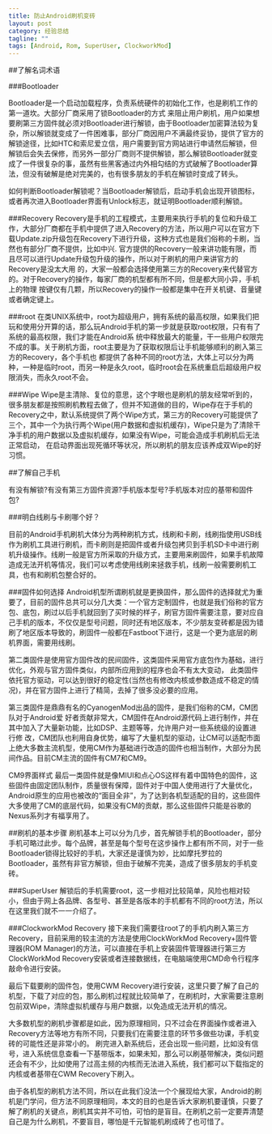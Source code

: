```yaml
---
title: 防止Android刷机变砖
layout: post
category: 经验总结
tagline: ""
tags: [Android, Rom, SuperUser, ClockworkMod]
---
```


##了解名词术语

###Bootloader

Bootloader是一个启动加载程序，负责系统硬件的初始化工作，也是刷机工作的第一道坎。大部分厂商采用了锁Bootloader的方式 来阻止用户刷机，用户如果想要刷第三方固件就必须对Bootloader进行解锁，由于Bootloader加密算法较为复杂，所以解锁就变成了一件困难事，部分厂商因用户不满最终妥协，提供了官方的解锁途径，比如HTC和索尼爱立信，用户需要到官方网站进行申请然后解锁，但解锁后会失去保修，而另外一部分厂商则不提供解锁，那么解锁Bootloader就变成了一件很复杂的事，虽然有些黑客通过内外相勾结的方式破解了Bootloader算法，但没有破解是绝对完美的，也有很多朋友的手机在解锁时变成了转头。

如何判断Bootloader解锁呢？当Bootloader解锁后，启动手机会出现开锁图标，或者再次进入Bootloader界面有Unlock标志，就证明Bootloader顺利解锁。

###Recovery
Recovery是手机的工程模式，主要用来执行手机的复位和升级工作，大部分厂商都在手机中提供了进入Recovery的方法，所以用户可以在官方下载Update.zip升级包在Recovery下进行升级，这种方式也是我们俗称的卡刷，当然也有部分厂商不提供，比如中兴. 官方提供的Recovery一般来讲功能有限，而且尽可以进行Update升级包升级的操作，所以对于刷机的用户来讲官方的Recovery是没太大用 的，大家一般都会选择使用第三方的Recovery来代替官方的。对于Recovery的操作，每家厂商的机型都有所不同，但是都大同小异，手机上的物理 按键仅有几颗，所以Recovery的操作一般都是集中在开关机键、音量键或者确定键上。

###root
在类UNIX系统中，root为超级用户，拥有系统的最高权限，如果我们把玩和使用分开算的话，那么玩Android手机的第一步就是获取root权限，只有有了系统的最高权限，我们才能在Android系 统中释放最大的能量，干一些用户权限完不成的事。关于刷机方面，root主要是为了获取权限后让手机能够顺利的刷入第三方的Recovery，各个手机也 都提供了各种不同的root方法，大体上可以分为两种，一种是临时root，而另一种是永久root，临时root会在系统重启后超级用户权限消失，而永久root不会。

###Wipe
Wipe是主清除、复位的意思，这个字眼也是刷机的朋友经常听到的，很多朋友都是按照刷机教程去做了，但并不知道做的目的，Wipe存在于手机的Recovery之中，默认系统提供了两个Wipe方式，第三方的Recovery可能提供了三个，其中一个为执行两个Wipe(用户数据和虚拟机缓存)，Wipe只是为了清除干净手机的用户数据以及虚拟机缓存，如果没有Wipe，可能会造成手机刷机后无法正常启动， 在启动界面出现死循环等状况，所以刷机的朋友应该养成双Wipe的好习惯。

##了解自己手机

有没有解锁?有没有第三方固件资源?手机版本型号?手机版本对应的基带和固件包?

###明白线刷与卡刷哪个好？

目前的Android手机刷机大体分为两种刷机方式，线刷和卡刷，线刷指使用USB线作为刷机工具进行刷机，而卡刷则是把固件或者升级包拷贝到手机SD卡中进行刷机升级操作。线刷一般是官方所采取的升级方式，主要用来刷固件，如果手机故障造成无法开机等情况，我们可以考虑使用线刷来拯救手机，线刷一般需要刷机工具，也有和刷机包整合好的。

###固件如何选择
Android机型所谓刷机就是更换固件，那么固件的选择就尤为重要了，目前的固件总共可以分几大类：一个官方定制固件，也就是我们俗称的官方包、底包，刷过以后手机就回到了买时候的样子，刷官方固件需要注意，要对应自己手机的版本，不仅仅是型号问题，同时还有地区版本，不少朋友变砖都是因为错刷了地区版本导致的，刷固件一般都在Fastboot下进行，这是一个更为底层的刷机界面，需要用线刷。

第二类固件是使用官方固件改的民间固件，这类固件采用官方底包作为基础，进行优化，外观与官方固件类似，内部所应用到的程序也会不有太大变动， 此类固件依托官方驱动，可以达到很好的稳定性(当然也有修改内核或参数造成不稳定的情况)，并在官方固件上进行了精简，去掉了很多没必要的应用。

第三类固件是鼎鼎有名的CyanogenMod出品的固件，是我们俗称的CM，CM团队对于Android爱 好者贡献非常大，CM固件在Android源代码上进行制作，并在其中加入了大量新功能，比如DSP、主题等等，允许用户对一些系统级的设置进行修 改，CM团队也利用自身优势，编写了大量机型的驱动，让CM可以适配市面上绝大多数主流机型，使用CM作为基础进行改造的固件也相当制作，大部分为民间作品。目前CM主流的固件有CM7和CM9。

CM9界面样式
最后一类固件就是像MIUI和点心OS这样有着中国特色的固件，这些固件由固定团队制作，质量很有保障，固件对于中国人使用进行了大量优化，Android原生的应用也被改的“面目全非”，为了达到各机型适配的目的，这些固件大多使用了CM的底层代码，如果没有CM的贡献，那么这些固件只能是谷歌的Nexus系列才有福享用了。

##刷机的基本步骤
刷机基本上可以分为几步，首先解锁手机的Bootloader，部分手机可略过此步。每个品牌，甚至是每个型号在这步操作上都有所不同，对于一些Bootloader锁得比较好的手机，大家还是谨慎为妙，比如摩托罗拉的Bootloader，虽然有非官方解锁，但由于破解不完美，造成了很多朋友的手机变砖。

###SuperUser
解锁后的手机需要root，这一步相对比较简单，风险也相对较小，但由于网上各品牌、各型号、甚至是各版本的手机都有不同的root方法，所以在这里我们就不一一介绍了。

###ClockworkMod Recovery
接下来我们需要往root了的手机内刷入第三方Recovery，目前采用的较主流的方法是使用ClockWorkMod Recovery+固件管理器(ROM Manager)的方法，可以直接在手机上安装固件管理器进行第三方ClockWorkMod Recovery安装或者连接数据线，在电脑端使用CMD命令行程序敲命令进行安装。

最后下载要刷的固件包，使用CWM Recovery进行安装，这里只要了解了自己的机型，下载了对应的包，那么刷机过程就比较简单了，在刷机时，大家需要注意刷包前双Wipe，清除虚拟机缓存与用户数据，以免造成无法开机的情况。

大多数机型的刷机步骤都是如此，因为原理相同，只不过会在界面操作或者进入Recovery方法等地方有所不同，只要我们在需要注意的环节多做些功课，手机变砖的可能性还是非常小的。 刷完进入新系统后，还会出现一些问题，比如没有信号，进入系统信息查看一下基带版本，如果未知，那么可以刷基带解决，类似问题还会有不少，比如使用了过高主频的内核而无法进入系统，我们都可以下载指定的内核或者基带在CWM Recovery下刷入。

由于各机型的刷机方法不同，所以在此我们没法一个个展现给大家，Android的刷机是门学问，但方法不同原理相同，本文的目的也是告诉大家刷机要谨慎，只要了解了刷机的关键点，刷机其实并不可怕，可怕的是盲目。在刷机之前一定要弄清楚自己是为什么刷机，不要盲目，哪怕是千元智能机刷成砖了也可惜了。
